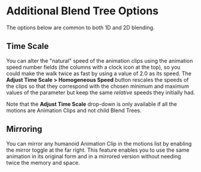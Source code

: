 Additional Blend Tree Options
=============================


The options below are common to both 1D and 2D blending.


Time Scale
----------


You can alter the "natural" speed of the animation clips using the animation speed number fields (the columns with a clock icon at the top), so you could make the walk twice as fast by using a value of 2.0 as its speed. The __Adjust Time Scale &gt; Homogeneous Speed__ button rescales the speeds of the clips so that they correspond with the chosen minimum and maximum values of the parameter but keep the same _relative_ speeds they initially had.

Note that the __Adjust Time Scale__ drop-down is only available if all the motions are Animation Clips and not child Blend Trees.


Mirroring
---------


You can mirror any humanoid Animation Clip in the motions list by enabling the mirror toggle at the far right. This feature enables you to use the same animation in its original form and in a mirrored version without needing twice the memory and space.
